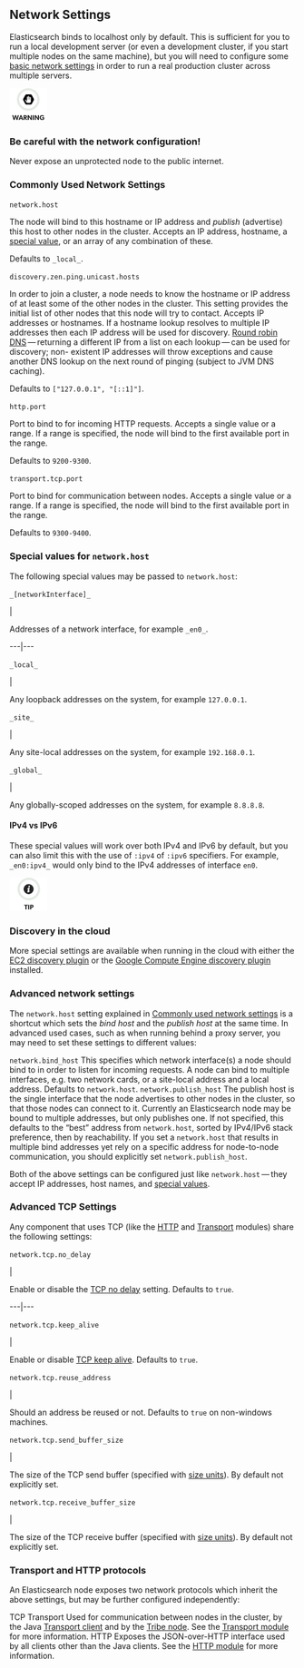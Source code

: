## Network Settings

Elasticsearch binds to localhost only by default. This is sufficient for you to run a local development server (or even a development cluster, if you start multiple nodes on the same machine), but you will need to configure some [basic network settings](modules-network.html#common-network-settings) in order to run a real production cluster across multiple servers.

![Warning](images/icons/warning.png)

### Be careful with the network configuration!

Never expose an unprotected node to the public internet.

### Commonly Used Network Settings

`network.host`
    

The node will bind to this hostname or IP address and _publish_ (advertise) this host to other nodes in the cluster. Accepts an IP address, hostname, a [special value](modules-network.html#network-interface-values), or an array of any combination of these. 

Defaults to `_local_`.

`discovery.zen.ping.unicast.hosts`
    

In order to join a cluster, a node needs to know the hostname or IP address of at least some of the other nodes in the cluster. This setting provides the initial list of other nodes that this node will try to contact. Accepts IP addresses or hostnames. If a hostname lookup resolves to multiple IP addresses then each IP address will be used for discovery. [Round robin DNS](https://en.wikipedia.org/wiki/Round-robin_DNS) — returning a different IP from a list on each lookup — can be used for discovery; non- existent IP addresses will throw exceptions and cause another DNS lookup on the next round of pinging (subject to JVM DNS caching). 

Defaults to `["127.0.0.1", "[::1]"]`.

`http.port`
    

Port to bind to for incoming HTTP requests. Accepts a single value or a range. If a range is specified, the node will bind to the first available port in the range. 

Defaults to `9200-9300`.

`transport.tcp.port`
    

Port to bind for communication between nodes. Accepts a single value or a range. If a range is specified, the node will bind to the first available port in the range. 

Defaults to `9300-9400`.

### Special values for `network.host`

The following special values may be passed to `network.host`:

`_[networkInterface]_`

| 

Addresses of a network interface, for example `_en0_`.   
  
---|---  
  
`_local_`

| 

Any loopback addresses on the system, for example `127.0.0.1`.   
  
`_site_`

| 

Any site-local addresses on the system, for example `192.168.0.1`.   
  
`_global_`

| 

Any globally-scoped addresses on the system, for example `8.8.8.8`.   
  
#### IPv4 vs IPv6

These special values will work over both IPv4 and IPv6 by default, but you can also limit this with the use of `:ipv4` of `:ipv6` specifiers. For example, `_en0:ipv4_` would only bind to the IPv4 addresses of interface `en0`.

![Tip](images/icons/tip.png)

### Discovery in the cloud

More special settings are available when running in the cloud with either the [EC2 discovery plugin](https://www.elastic.co/guide/en/elasticsearch/plugins/5.4/discovery-ec2-discovery.html#discovery-ec2-network-host) or the [Google Compute Engine discovery plugin](https://www.elastic.co/guide/en/elasticsearch/plugins/5.4/discovery-gce-network-host.html#discovery-gce-network-host) installed.

### Advanced network settings

The `network.host` setting explained in [Commonly used network settings](modules-network.html#common-network-settings) is a shortcut which sets the _bind host_ and the _publish host_ at the same time. In advanced used cases, such as when running behind a proxy server, you may need to set these settings to different values:

`network.bind_host`
     This specifies which network interface(s) a node should bind to in order to listen for incoming requests. A node can bind to multiple interfaces, e.g. two network cards, or a site-local address and a local address. Defaults to `network.host`. 
`network.publish_host`
     The publish host is the single interface that the node advertises to other nodes in the cluster, so that those nodes can connect to it. Currently an Elasticsearch node may be bound to multiple addresses, but only publishes one. If not specified, this defaults to the “best” address from `network.host`, sorted by IPv4/IPv6 stack preference, then by reachability. If you set a `network.host` that results in multiple bind addresses yet rely on a specific address for node-to-node communication, you should explicitly set `network.publish_host`. 

Both of the above settings can be configured just like `network.host` — they accept IP addresses, host names, and [special values](modules-network.html#network-interface-values).

### Advanced TCP Settings

Any component that uses TCP (like the [HTTP](modules-http.html) and [Transport](modules-transport.html) modules) share the following settings:

`network.tcp.no_delay`

| 

Enable or disable the [TCP no delay](https://en.wikipedia.org/wiki/Nagle%27s_algorithm) setting. Defaults to `true`.   
  
---|---  
  
`network.tcp.keep_alive`

| 

Enable or disable [TCP keep alive](https://en.wikipedia.org/wiki/Keepalive). Defaults to `true`.   
  
`network.tcp.reuse_address`

| 

Should an address be reused or not. Defaults to `true` on non-windows machines.   
  
`network.tcp.send_buffer_size`

| 

The size of the TCP send buffer (specified with [size units](common-options.html#size-units)). By default not explicitly set.   
  
`network.tcp.receive_buffer_size`

| 

The size of the TCP receive buffer (specified with [size units](common-options.html#size-units)). By default not explicitly set.   
  
### Transport and HTTP protocols

An Elasticsearch node exposes two network protocols which inherit the above settings, but may be further configured independently:

TCP Transport 
     Used for communication between nodes in the cluster, by the Java [Transport client](https://www.elastic.co/guide/en/elasticsearch/client/java-api/5.4/transport-client.html) and by the [Tribe node](modules-tribe.html). See the [Transport module](modules-transport.html) for more information. 
HTTP 
     Exposes the JSON-over-HTTP interface used by all clients other than the Java clients. See the [HTTP module](modules-http.html) for more information. 
